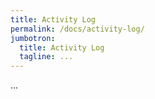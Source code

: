 ```yaml
---
title: Activity Log
permalink: /docs/activity-log/
jumbotron:
  title: Activity Log
  tagline: ...
---
```


...